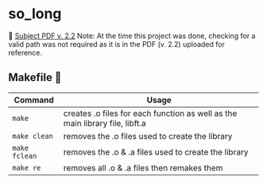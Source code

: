 # so_long
📄 [Subject PDF v. 2.2]()
Note: At the time this project was done, checking for a valid path was not required as it is in the PDF (v. 2.2) uploaded for reference.

## Makefile 🔨
| Command | Usage |
| --- | --- |
| `make` | creates .o files for each function as well as the main library file, libft.a |
| `make clean` | removes the .o files used to create the library |
| `make fclean` | removes the .o & .a files used to create the library |
| `make re` | removes all .o & .a files then remakes them |
